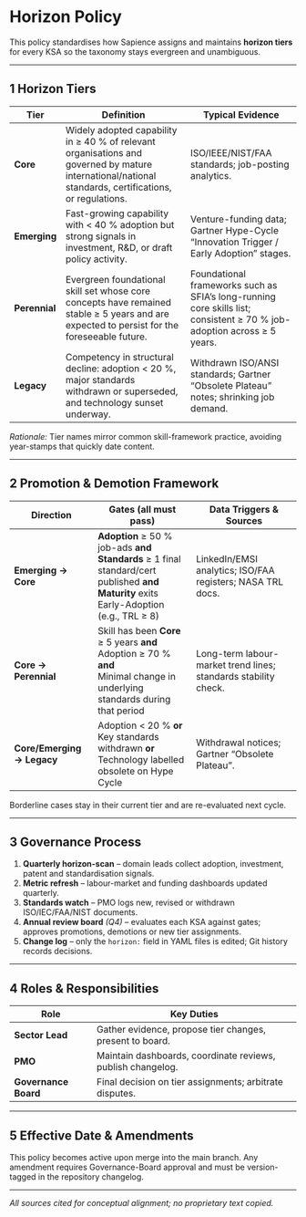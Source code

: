 # Horizon Policy

This policy standardises how Sapience assigns and maintains **horizon tiers** for every KSA so the taxonomy stays evergreen and unambiguous.

---

## 1  Horizon Tiers  

| Tier | Definition | Typical Evidence |
|------|------------|------------------|
| **Core** | Widely adopted capability in ≥ 40 % of relevant organisations and governed by mature international/national standards, certifications, or regulations. | ISO/IEEE/NIST/FAA standards; job-posting analytics. |
| **Emerging** | Fast-growing capability with < 40 % adoption but strong signals in investment, R&D, or draft policy activity. | Venture-funding data; Gartner Hype-Cycle “Innovation Trigger / Early Adoption” stages. |
| **Perennial** | Evergreen foundational skill set whose core concepts have remained stable ≥ 5 years and are expected to persist for the foreseeable future. | Foundational frameworks such as SFIA’s long-running core skills list; consistent ≥ 70 % job-adoption across ≥ 5 years. |
| **Legacy** | Competency in structural decline: adoption < 20 %, major standards withdrawn or superseded, and technology sunset underway. | Withdrawn ISO/ANSI standards; Gartner “Obsolete Plateau” notes; shrinking job demand. |

*Rationale:* Tier names mirror common skill-framework practice, avoiding year-stamps that quickly date content.

---

## 2  Promotion & Demotion Framework  

| Direction | Gates (all must pass) | Data Triggers & Sources |
|-----------|----------------------|-------------------------|
| **Emerging → Core** | **Adoption** ≥ 50 % job-ads **and**<br>**Standards** ≥ 1 final standard/cert published **and**<br>**Maturity** exits Early-Adoption (e.g., TRL ≥ 8) | LinkedIn/EMSI analytics; ISO/FAA registers; NASA TRL docs. |
| **Core → Perennial** | Skill has been **Core** ≥ 5 years **and**<br>Adoption ≥ 70 % **and**<br>Minimal change in underlying standards during that period | Long-term labour-market trend lines; standards stability check. |
| **Core/Emerging → Legacy** | Adoption < 20 % **or**<br>Key standards withdrawn **or**<br>Technology labelled obsolete on Hype Cycle | Withdrawal notices; Gartner “Obsolete Plateau”. |

Borderline cases stay in their current tier and are re-evaluated next cycle.

---

## 3  Governance Process  

1. **Quarterly horizon-scan** – domain leads collect adoption, investment, patent and standardisation signals.  
2. **Metric refresh** – labour-market and funding dashboards updated quarterly.  
3. **Standards watch** – PMO logs new, revised or withdrawn ISO/IEC/FAA/NIST documents.  
4. **Annual review board** *(Q4)* – evaluates each KSA against gates; approves promotions, demotions or new tier assignments.  
5. **Change log** – only the `horizon:` field in YAML files is edited; Git history records decisions.

---

## 4  Roles & Responsibilities  

| Role | Key Duties |
|------|-----------|
| **Sector Lead** | Gather evidence, propose tier changes, present to board. |
| **PMO** | Maintain dashboards, coordinate reviews, publish changelog. |
| **Governance Board** | Final decision on tier assignments; arbitrate disputes. |

---

## 5  Effective Date & Amendments  

This policy becomes active upon merge into the main branch. Any amendment requires Governance-Board approval and must be version-tagged in the repository changelog.

---

*All sources cited for conceptual alignment; no proprietary text copied.*
